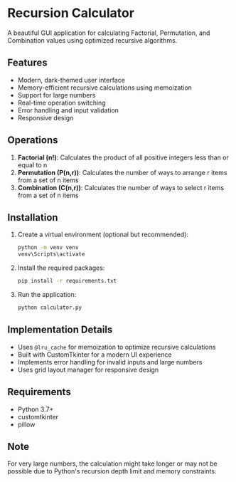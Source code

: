 # Recursion Calculator

A beautiful GUI application for calculating Factorial, Permutation, and Combination values using optimized recursive algorithms.

## Features

- Modern, dark-themed user interface
- Memory-efficient recursive calculations using memoization
- Support for large numbers
- Real-time operation switching
- Error handling and input validation
- Responsive design

## Operations

1. **Factorial (n!)**: Calculates the product of all positive integers less than or equal to n
2. **Permutation (P(n,r))**: Calculates the number of ways to arrange r items from a set of n items
3. **Combination (C(n,r))**: Calculates the number of ways to select r items from a set of n items

## Installation

1. Create a virtual environment (optional but recommended):
   ```bash
   python -m venv venv
   venv\Scripts\activate
   ```

2. Install the required packages:
   ```bash
   pip install -r requirements.txt
   ```

3. Run the application:
   ```bash
   python calculator.py
   ```

## Implementation Details

- Uses `@lru_cache` for memoization to optimize recursive calculations
- Built with CustomTkinter for a modern UI experience
- Implements error handling for invalid inputs and large numbers
- Uses grid layout manager for responsive design

## Requirements

- Python 3.7+
- customtkinter
- pillow

## Note

For very large numbers, the calculation might take longer or may not be possible due to Python's recursion depth limit and memory constraints.
